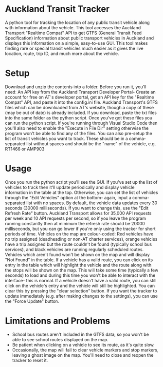 # Auckland Transit Tracker
A python tool for tracking the location of any public transit vehicle along with information about the vehicle.
This tool accesses the Auckland Transport "Realtime Compat" API to get GTFS (General Transit Feed Specification) information about public transport vehicles in Auckland and displays this information on a simple, easy-to-use GUI. This tool makes finding rare or special transit vehicles much easier as it gives the live location, route, trip ID, and much more about the vehicle.

# Setup
Download and unzip the contents into a folder. Before you run it, you'll need:
An API key from the Auckland Transport Developer Portal- Create an account for free on AT's developer portal, get an API key for the "Realtime Compat" API, and paste it into the config.ini file.
Auckland Transport's GTFS files which can be downloaded from AT's website, though a copy of these (may be out of date) is already included. If you download, paste the txt files into the same folder as the python script.
Once you've got these files you can run the python script. If you're running through Visual Studio Code then you'll also need to enable the "Execute in File Dir" setting otherwise the program won't be able to find any of the files.
You can also pre-setup the list of transit vehicles you want to track. These should be in a comma-separated list without spaces and should be the "name" of the vehicle, e.g. RT1466 or AMP903

# Usage
Once you run the python script you'll see the GUI. If you've set up the list of vehicles to track then it'll update periodically and display vehicle information in the table at the top. Otherwise, you can set the list of vehicles through the "Edit Vehicles" option at the bottom- again, input a comma-separated list with no spaces.
By default, the vehicle data updates every 30 seconds (30000 milliseconds). If you want to change this, use the "Edit Refresh Rate" button. Auckland Transport allows for 35,000 API requests per week and 10 API requests per second, so if you leave the program running constantly then at minimum the refresh rate should be 20000 milliseconds, but you can go lower if you're only using the tracker for short periods of time.
Vehicles on the map are colour-coded: Red vehicles have no trip assigned (deadheading or non-AT charter services), orange vehicles have a trip assigned but the route couldn't be found (typically school bus services), and black vehicles are running regularly scheduled routes. Vehicles which aren't found won't be shown on the map and will display "Not Found" in the table.
If a vehicle has a valid route, you can click on its entry in the table which will highlight the vehicle and the route along with the stops will be shown on the map. This will take some time (typically a few seconds) to load and during this time you won't be able to interact with the interface- this is normal. If a vehicle doesn't have a valid route, you can still click on the vehicle's entry and the vehicle will still be highlighted. You can clear this by pressing the "clear selection" button.
If you want the tracker to update immediately (e.g. after making changes to the settings), you can use the "Force Update" button.

# Limitations and Problems
- School bus routes aren't included in the GTFS data, so you won't be able to see school routes displayed on the map.
- Be patient when clicking on a vehicle to see its route, as it's quite slow.
- Occasionally, the map will fail to clear vehicle markers and stop markers, leaving a ghost image on the map. You'll need to close and reopen the tracker to reset it.

